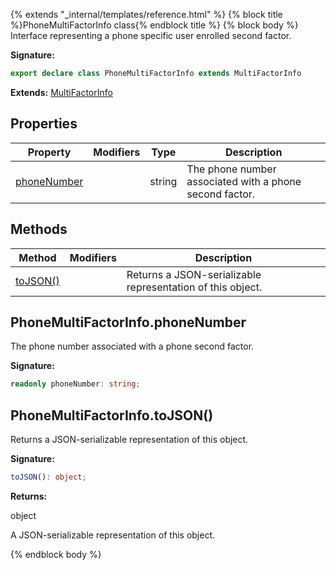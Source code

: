 {% extends "_internal/templates/reference.html" %}
{% block title %}PhoneMultiFactorInfo class{% endblock title %}
{% block body %}
Interface representing a phone specific user enrolled second factor.

<b>Signature:</b>

```typescript
export declare class PhoneMultiFactorInfo extends MultiFactorInfo 
```
<b>Extends:</b> [MultiFactorInfo](./firebase-admin.auth.multifactorinfo.md#multifactorinfo_class)

## Properties

|  Property | Modifiers | Type | Description |
|  --- | --- | --- | --- |
|  [phoneNumber](./firebase-admin.auth.phonemultifactorinfo.md#phonemultifactorinfophonenumber) |  | string | The phone number associated with a phone second factor. |

## Methods

|  Method | Modifiers | Description |
|  --- | --- | --- |
|  [toJSON()](./firebase-admin.auth.phonemultifactorinfo.md#phonemultifactorinfotojson) |  | Returns a JSON-serializable representation of this object. |

## PhoneMultiFactorInfo.phoneNumber

The phone number associated with a phone second factor.

<b>Signature:</b>

```typescript
readonly phoneNumber: string;
```

## PhoneMultiFactorInfo.toJSON()

Returns a JSON-serializable representation of this object.

<b>Signature:</b>

```typescript
toJSON(): object;
```
<b>Returns:</b>

object

A JSON-serializable representation of this object.

{% endblock body %}
